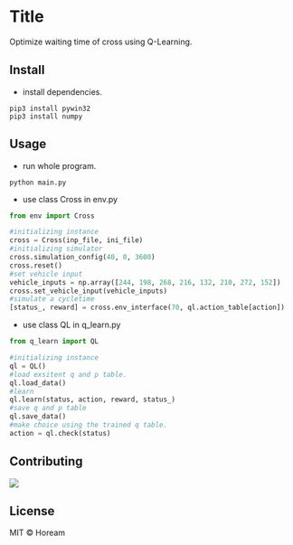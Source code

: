 # Title

Optimize waiting time of cross using Q-Learning.

## Install

- install dependencies.

```shell
pip3 install pywin32
pip3 install numpy
```

## Usage

- run whole program.

```shell
python main.py
```

- use class Cross in env.py

```python
from env import Cross

#initializing instance
cross = Cross(inp_file, ini_file)
#initializing simulator
cross.simulation_config(40, 0, 3600)
cross.reset()
#set vehicle input
vehicle_inputs = np.array([244, 198, 268, 216, 132, 210, 272, 152])
cross.set_vehicle_input(vehicle_inputs)
#simulate a cycletime
[status_, reward] = cross.env_interface(70, ql.action_table[action])
```

- use class QL in q_learn.py

```python
from q_learn import QL

#initializing instance
ql = QL()
#load exsitent q and p table.
ql.load_data()
#learn
ql.learn(status, action, reward, status_)
#save q and p table
ql.save_data()
#make choice using the trained q table.
action = ql.check(status)
```



## Contributing

<a href="https://github.com/xiaohuirong"><img                   src="https://avatars.githubusercontent.com/u/69972645?s=40&v=4" /></a>

## License

MIT © Hoream
